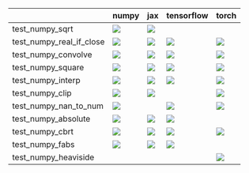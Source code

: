 |                          | numpy                                                                                                                                                                                  | jax                                                                                                                                                                                    | tensorflow                                                                                                                                                                         | torch                                                                                                                                                                                  |
|:-------------------------|:---------------------------------------------------------------------------------------------------------------------------------------------------------------------------------------|:---------------------------------------------------------------------------------------------------------------------------------------------------------------------------------------|:-----------------------------------------------------------------------------------------------------------------------------------------------------------------------------------|:---------------------------------------------------------------------------------------------------------------------------------------------------------------------------------------|
| test_numpy_sqrt          | <a href="https://github.com/unifyai/ivy/actions/runs/3738809777/jobs/6345291734" rel="noopener noreferrer" target="_blank"><img src=https://img.shields.io/badge/-failure-red></a>     | <a href="https://github.com/unifyai/ivy/actions/runs/3639624567/jobs/6143282600" rel="noopener noreferrer" target="_blank"><img src=https://img.shields.io/badge/-failure-red></a>     |                                                                                                                                                                                    |                                                                                                                                                                                        |
| test_numpy_real_if_close | <a href="https://github.com/unifyai/ivy/actions/runs/3639624567/jobs/6143344490" rel="noopener noreferrer" target="_blank"><img src=https://img.shields.io/badge/-success-success></a> | <a href="https://github.com/unifyai/ivy/actions/runs/3738429884/jobs/6344507121" rel="noopener noreferrer" target="_blank"><img src=https://img.shields.io/badge/-success-success></a> | <a href="https://github.com/unifyai/ivy/actions/runs/3730147739/jobs/6326858905" rel="noopener noreferrer" target="_blank"><img src=https://img.shields.io/badge/-failure-red></a> | <a href="null" rel="noopener noreferrer" target="_blank"><img src=https://img.shields.io/badge/-success-success></a>                                                                   |
| test_numpy_convolve      | <a href="https://github.com/unifyai/ivy/actions/runs/3738985881/jobs/6345718292" rel="noopener noreferrer" target="_blank"><img src=https://img.shields.io/badge/-failure-red></a>     | <a href="https://github.com/unifyai/ivy/actions/runs/3729044526/jobs/6324586663" rel="noopener noreferrer" target="_blank"><img src=https://img.shields.io/badge/-failure-red></a>     | <a href="null" rel="noopener noreferrer" target="_blank"><img src=https://img.shields.io/badge/-failure-red></a>                                                                   | <a href="https://github.com/unifyai/ivy/actions/runs/3718871342/jobs/6307363756" rel="noopener noreferrer" target="_blank"><img src=https://img.shields.io/badge/-failure-red></a>     |
| test_numpy_square        | <a href="https://github.com/unifyai/ivy/actions/runs/3755565451/jobs/6380749103" rel="noopener noreferrer" target="_blank"><img src=https://img.shields.io/badge/-failure-red></a>     | <a href="https://github.com/unifyai/ivy/actions/runs/3639624567/jobs/6143341262" rel="noopener noreferrer" target="_blank"><img src=https://img.shields.io/badge/-failure-red></a>     | <a href="https://github.com/unifyai/ivy/actions/runs/3691035842/jobs/6248664171" rel="noopener noreferrer" target="_blank"><img src=https://img.shields.io/badge/-failure-red></a> | <a href="null" rel="noopener noreferrer" target="_blank"><img src=https://img.shields.io/badge/-failure-red></a>                                                                       |
| test_numpy_interp        | <a href="https://github.com/unifyai/ivy/actions/runs/3757859254/jobs/6385548079" rel="noopener noreferrer" target="_blank"><img src=https://img.shields.io/badge/-failure-red></a>     | <a href="https://github.com/unifyai/ivy/actions/runs/3738985881/jobs/6345734471" rel="noopener noreferrer" target="_blank"><img src=https://img.shields.io/badge/-failure-red></a>     | <a href="https://github.com/unifyai/ivy/actions/runs/3753303021/jobs/6376427142" rel="noopener noreferrer" target="_blank"><img src=https://img.shields.io/badge/-failure-red></a> | <a href="https://github.com/unifyai/ivy/actions/runs/3702402900/jobs/6272682321" rel="noopener noreferrer" target="_blank"><img src=https://img.shields.io/badge/-failure-red></a>     |
| test_numpy_clip          | <a href="https://github.com/unifyai/ivy/actions/runs/3639624567/jobs/6143346922" rel="noopener noreferrer" target="_blank"><img src=https://img.shields.io/badge/-failure-red></a>     | <a href="https://github.com/unifyai/ivy/actions/runs/3738809777/jobs/6345291734" rel="noopener noreferrer" target="_blank"><img src=https://img.shields.io/badge/-failure-red></a>     |                                                                                                                                                                                    | <a href="https://github.com/unifyai/ivy/actions/runs/3639611902/jobs/6143293468" rel="noopener noreferrer" target="_blank"><img src=https://img.shields.io/badge/-failure-red></a>     |
| test_numpy_nan_to_num    | <a href="https://github.com/unifyai/ivy/actions/runs/3639624567/jobs/6143337343" rel="noopener noreferrer" target="_blank"><img src=https://img.shields.io/badge/-failure-red></a>     |                                                                                                                                                                                        | <a href="https://github.com/unifyai/ivy/actions/runs/3757859254/jobs/6385548381" rel="noopener noreferrer" target="_blank"><img src=https://img.shields.io/badge/-failure-red></a> | <a href="https://github.com/unifyai/ivy/actions/runs/3752617793/jobs/6374979178" rel="noopener noreferrer" target="_blank"><img src=https://img.shields.io/badge/-success-success></a> |
| test_numpy_absolute      | <a href="null" rel="noopener noreferrer" target="_blank"><img src=https://img.shields.io/badge/-failure-red></a>                                                                       | <a href="https://github.com/unifyai/ivy/actions/runs/3639624567/jobs/6143319726" rel="noopener noreferrer" target="_blank"><img src=https://img.shields.io/badge/-failure-red></a>     | <a href="https://github.com/unifyai/ivy/actions/runs/3726890149/jobs/6320626144" rel="noopener noreferrer" target="_blank"><img src=https://img.shields.io/badge/-failure-red></a> |                                                                                                                                                                                        |
| test_numpy_cbrt          | <a href="https://github.com/unifyai/ivy/actions/runs/3754502096/jobs/6378783981" rel="noopener noreferrer" target="_blank"><img src=https://img.shields.io/badge/-failure-red></a>     | <a href="https://github.com/unifyai/ivy/actions/runs/3639624567/jobs/6143348367" rel="noopener noreferrer" target="_blank"><img src=https://img.shields.io/badge/-failure-red></a>     | <a href="https://github.com/unifyai/ivy/actions/runs/3740564970/jobs/6349088172" rel="noopener noreferrer" target="_blank"><img src=https://img.shields.io/badge/-failure-red></a> | <a href="https://github.com/unifyai/ivy/actions/runs/3639624567/jobs/6143319726" rel="noopener noreferrer" target="_blank"><img src=https://img.shields.io/badge/-failure-red></a>     |
| test_numpy_fabs          | <a href="https://github.com/unifyai/ivy/actions/runs/3750182500/jobs/6369559837" rel="noopener noreferrer" target="_blank"><img src=https://img.shields.io/badge/-failure-red></a>     | <a href="https://github.com/unifyai/ivy/actions/runs/3729358062/jobs/6325194373" rel="noopener noreferrer" target="_blank"><img src=https://img.shields.io/badge/-failure-red></a>     | <a href="https://github.com/unifyai/ivy/actions/runs/3639624567/jobs/6143352629" rel="noopener noreferrer" target="_blank"><img src=https://img.shields.io/badge/-failure-red></a> |                                                                                                                                                                                        |
| test_numpy_heaviside     |                                                                                                                                                                                        |                                                                                                                                                                                        |                                                                                                                                                                                    | <a href="https://github.com/unifyai/ivy/actions/runs/3669636305/jobs/6203603085" rel="noopener noreferrer" target="_blank"><img src=https://img.shields.io/badge/-failure-red></a>     |